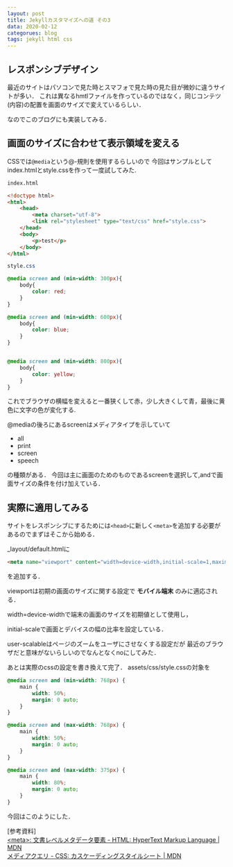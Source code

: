 ```yaml
---
layout: post
title: Jekyllカスタマイズへの道 その3
data: 2020-02-12
categorues: blog
tags: jekyll html css
---
```

## レスポンシブデザイン

最近のサイトはパソコンで見た時とスマフォで見た時の見た目が微妙に違うサイトが多い．
これは異なるhmtlファイルを作っているのではなく，同じコンテツ(内容)の配置を画面のサイズで変えているらしい．

なのでこのブログにも実装してみる．

## 画面のサイズに合わせて表示領域を変える

CSSでは`@media`という@-規則を使用するらしいので
今回はサンプルとしてindex.htmlとstyle.cssを作って一度試してみた.

```html
index.html

<!doctype html>
<html>
    <head>
        <meta charset="utf-8">
        <link rel="stylesheet" type="text/css" href="style.css">
    </head>
    <body>
        <p>test</p>
    </body>
</html>
```

```css
style.css

@media screen and (min-width: 300px){
    body{
        color: red;
    }
}

@media screen and (min-width: 600px){
    body{
        color: blue;
    }
}


@media screen and (min-width: 800px){
    body{
        color: yellow;
    }
}
```

これでブラウザの横幅を変えると一番狭くして赤，少し大きくして青，最後に黄色に文字の色が変化する.

@mediaの後ろにあるscreenはメディアタイプを示していて

- all
- print
- screen
- speech

の種類がある．
今回は主に画面のためのものであるscreenを選択して,andで画面サイズの条件を付け加えている．

## 実際に適用してみる

サイトをレスポンシブにするためには`<head>`に新しく`<meta>`を追加する必要があるのでまずはそこから始める．

\_layout/default.htmlに

```html
<meta name="viewport" content="width=device-width,initial-scale=1,maximun-scale=1.0, user-scalable=no">
```

を追加する．

viewportは初期の画面のサイズに関する設定で
**モバイル端末** のみに適応される．

width=device-widthで端末の画面のサイズを初期値として使用し，

initial-scaleで画面とデバイスの幅の比率を設定している．

user-scalableはページのズームをユーザにさせなくする設定だが
最近のブラウザだと意味がないらしいのでなんとなくnoにしてみた．

あとは実際のcssの設定を書き換えて完了．
assets/css/style.cssの対象を

```css
@media screen and (min-width: 768px) {
	main {
		width: 50%;
		margin: 0 auto;
	}
}

@media screen and (max-width: 768px) {
	main {
		width: 50%;
		margin: 0 auto;
	}
}

@media screen and (max-width: 375px) {
	main {
		width: 80%;
		margin: 0 auto;
	}
}
```

今回はこのようにした．

[参考資料]<br>
[\<meta\>: 文書レベルメタデータ要素 - HTML: HyperText Markup Language \| MDN](https://developer.mozilla.org/ja/docs/Web/HTML/Element/meta)<br>
[メディアクエリ - CSS: カスケーディングスタイルシート \| MDN](https://developer.mozilla.org/ja/docs/Web/CSS/Media_queries)
